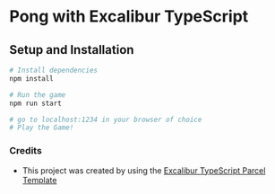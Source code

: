 # Pong with Excalibur TypeScript

## Setup and Installation

```bash
# Install dependencies
npm install

# Run the game
npm run start

# go to localhost:1234 in your browser of choice
# Play the Game!

```

### Credits

- This project was created by using the [Excalibur TypeScript Parcel Template](https://github.com/excaliburjs/template-ts-parcel-v2/generate)
